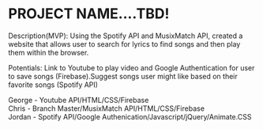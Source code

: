 

<h1>PROJECT NAME....TBD!</h1>

Description(MVP): Using the Spotify API and MusixMatch API, created a website that allows user to search for lyrics to find songs and then play them within the browser. 

Potentials: Link to Youtube to play video and Google Authentication for user to save songs (Firebase).Suggest songs user might like based on their favorite songs (Spotify API)

George - Youtube API/HTML/CSS/Firebase <br>
Chris - Branch Master/MusixMatch API/HTML/CSS/Firebase <br>
Jordan - Spotify API/Google Authenication/Javascript/jQuery/Animate.CSS
